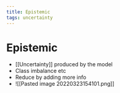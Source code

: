 ```yaml
---
title: Epistemic
tags: uncertainty
---
```


# Epistemic
- [[Uncertainty]] produced by the model
- Class imbalance etc
- Reduce by adding more info
- ![[Pasted image 20220323154101.png]]




























